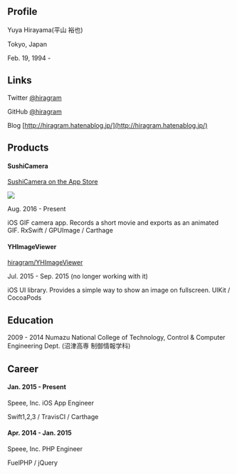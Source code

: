## Profile

Yuya Hirayama(平山 裕也)

Tokyo, Japan

Feb. 19, 1994 -

## Links

Twitter [@hiragram](https://twitter.com/hiragram)

GitHub [@hiragram](https://github.com/hiragram)

Blog [http://hiragram.hatenablog.jp/](http://hiragram.hatenablog.jp/)

## Products

#### SushiCamera

[SushiCamera on the App Store](https://appsto.re/jp/VzxFfb.i)

[![](http://linkmaker.itunes.apple.com/assets/shared/badges/en-us/appstore-lrg.png)](https://itunes.apple.com/jp/app/sushicamera-o-shou-sitoanatano3miao/id1165850223?mt=8)

Aug. 2016 - Present

iOS GIF camera app.
Records a short movie and exports as an animated GIF.
RxSwift / GPUImage / Carthage

#### YHImageViewer

[hiragram/YHImageViewer](https://github.com/hiragram/YHImageViewer)

Jul. 2015 - Sep. 2015 (no longer working with it)

iOS UI library.
Provides a simple way to show an image on fullscreen.
UIKit / CocoaPods

## Education

2009 - 2014 Numazu National College of Technology, Control & Computer Engineering Dept. (沼津高専 制御情報学科)

## Career

#### Jan. 2015 - Present

Speee, Inc.
iOS App Engineer

Swift1,2,3 / TravisCI / Carthage

#### Apr. 2014 - Jan. 2015

Speee, Inc.
PHP Engineer

FuelPHP / jQuery

